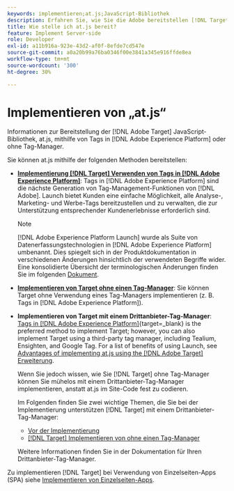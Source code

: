 ```yaml
---
keywords: implementieren;at.js;JavaScript-Bibliothek
description: Erfahren Sie, wie Sie die Adobe bereitstellen [!DNL Target] JavaScript-Bibliothek "at.js"mit Tags in Adobe Experience Platform oder ohne Tag-Manager verwenden.
title: Wie stelle ich at.js bereit?
feature: Implement Server-side
role: Developer
exl-id: a11b916a-923e-43d2-af0f-8efde7cd547e
source-git-commit: a0a20b99a76ba0346f00e3841a345e916ffde8ea
workflow-type: tm+mt
source-wordcount: '300'
ht-degree: 30%

---
```


# Implementieren von „at.js“

Informationen zur Bereitstellung der [!DNL Adobe Target] JavaScript-Bibliothek, at.js, mithilfe von Tags in [!DNL Adobe Experience Platform] oder ohne Tag-Manager.

Sie können at.js mithilfe der folgenden Methoden bereitstellen:

* **[Implementierung [!DNL Target] Verwenden von Tags in [!DNL Adobe Experience Platform]](https://developer.adobe.com/target/implement/client-side/atjs/how-to-deployatjs/implement-target-using-adobe-launch/)**: Tags in [!DNL Adobe Experience Platform] sind die nächste Generation von Tag-Management-Funktionen von [!DNL Adobe]. Launch bietet Kunden eine einfache Möglichkeit, alle Analyse-, Marketing- und Werbe-Tags bereitzustellen und zu verwalten, die zur Unterstützung entsprechender Kundenerlebnisse erforderlich sind.

   >[!NOTE]
   >
   >[!DNL Adobe Experience Platform Launch] wurde als Suite von Datenerfassungstechnologien in [!DNL Adobe Experience Platform] umbenannt. Dies spiegelt sich in der Produktdokumentation in verschiedenen Änderungen hinsichtlich der verwendeten Begriffe wider. Eine konsolidierte Übersicht der terminologischen Änderungen finden Sie im folgenden [Dokument](https://experienceleague.adobe.com/docs/experience-platform/edge/release-notes.html?lang=de).

* **[Implementieren von Target ohne einen Tag-Manager](https://developer.adobe.com/target/implement/client-side/atjs/how-to-deployatjs/implement-target-without-a-tag-manager/)**: Sie können Target ohne Verwendung eines Tag-Managers implementieren (z. B. Tags in [!DNL Adobe Experience Platform]).
* **Implementieren von Target mit einem Drittanbieter-Tag-Manager**: [Tags in [!DNL Adobe Experience Platform]](https://developer.adobe.com/target/implement/client-side/atjs/how-to-deployatjs/implement-target-using-adobe-launch/){target=_blank} is the preferred method to implement Target; however, you can also implement Target using a third-party tag manager, including Tealium, Ensighten, and Google Tag. For a list of benefits of using Launch, see [Advantages of implementing at.js using the [!DNL Adobe Target] Erweiterung](https://developer.adobe.com/target/implement/client-side/atjs/how-to-deployatjs/implement-target-using-adobe-launch/).

   Wenn Sie jedoch wissen, wie Sie [!DNL Target] ohne Tag-Manager können Sie mühelos mit einem Drittanbieter-Tag-Manager implementieren, anstatt at.js im Site-Code fest zu codieren.

   Im Folgenden finden Sie zwei wichtige Themen, die Sie bei der Implementierung unterstützen [!DNL Target] mit einem Drittanbieter-Tag-Manager:

   * [Vor der Implementierung](https://developer.adobe.com/target/before-implement/)
   * [ [!DNL Target] Implementieren von ohne einen Tag-Manager](https://developer.adobe.com/target/implement/client-side/atjs/how-to-deployatjs/implement-target-without-a-tag-manager/)

   Weitere Informationen finden Sie in der Dokumentation für Ihren Drittanbieter-Tag-Manager.

Zu implementieren [!DNL Target] bei Verwendung von Einzelseiten-Apps (SPA) siehe [Implementieren von Einzelseiten-Apps](https://developer.adobe.com/target/implement/client-side/atjs/how-to-deployatjs/target-atjs-single-page-application/).
